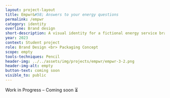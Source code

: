 ```yaml
---
layout: project-layout
title: Empwr&#58; Answers to your energy questions
permalink: /empwr
category: identity
overline: Brand design
short-description: A visual identity for a fictional energy service brand that focuses on clarity and approachability. The idea&#58; simplifying complex topics—like green energy, consumption, and pricing, making it more understandable and relatable for everyday users.
year: 2023
context: Student project
role: Brand Design <br> Packaging Concept
scope: empty
tools-techniques: Pencil
header-img: ../../assets/img/projects/empwr/empwr-3-2.png
header-img-alt: empty
button-text: coming soon
visible_to: public
---
```

 
 <div class="project-intro wip-disclaimer"> 
    <p class="body-large"> 
    Work in Progress – Coming soon ⏳
    </p>
</div>
